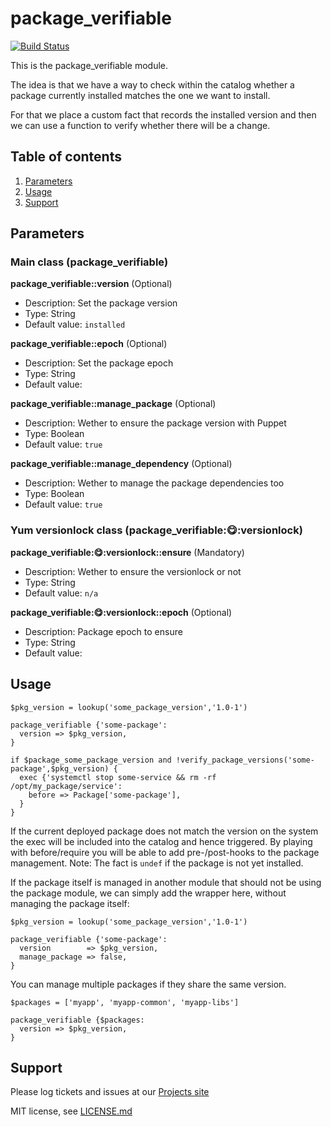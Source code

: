 # package_verifiable

[![Build Status](https://travis-ci.org/swisscom/puppet-package_verifiable.svg?branch=master)](https://travis-ci.org/swisscom/puppet-package_verifiable)

This is the package_verifiable module.

The idea is that we have a way to check within the catalog whether a package
currently installed matches the one we want to install.

For that we place a custom fact that records the installed version and then we
can use a function to verify whether there will be a change.


## Table of contents

1. [Parameters](#parameters)
1. [Usage](#usage)
1. [Support](#support)


## Parameters

### Main class (package_verifiable)

**package_verifiable::version** (Optional)
* Description: Set the package version
* Type: String
* Default value: `installed`

**package_verifiable::epoch** (Optional)
* Description: Set the package epoch
* Type: String
* Default value: ` `

**package_verifiable::manage_package** (Optional)
* Description: Wether to ensure the package version with Puppet
* Type: Boolean
* Default value: `true`

**package_verifiable::manage_dependency** (Optional)
* Description: Wether to manage the package dependencies too
* Type: Boolean
* Default value: `true`

### Yum versionlock class (package_verifiable::yum::versionlock)

**package_verifiable::yum::versionlock::ensure** (Mandatory)
* Description: Wether to ensure the versionlock or not
* Type: String
* Default value: `n/a`

**package_verifiable::yum::versionlock::epoch** (Optional)
* Description: Package epoch to ensure
* Type: String
* Default value: ` `


## Usage

```puppet
$pkg_version = lookup('some_package_version','1.0-1')

package_verifiable {'some-package':
  version => $pkg_version,
}

if $package_some_package_version and !verify_package_versions('some-package',$pkg_version) {
  exec {'systemctl stop some-service && rm -rf /opt/my_package/service':
    before => Package['some-package'],
  }
}
```
If the current deployed package does not match the version on the system the
exec will be included into the catalog and hence triggered. By playing with
before/require you will be able to add pre-/post-hooks to the package
management.
Note: The fact is `undef` if the package is not yet installed.

If the package itself is managed in another module that should not be using the
package module, we can simply add the wrapper here, without managing the
package itself:
```puppet
$pkg_version = lookup('some_package_version','1.0-1')

package_verifiable {'some-package':
  version        => $pkg_version,
  manage_package => false,
}
```

You can manage multiple packages if they share the same version.
```puppet
$packages = ['myapp', 'myapp-common', 'myapp-libs']

package_verifiable {$packages:
  version => $pkg_version,
}
```

## Support

Please log tickets and issues at our
[Projects site](https://github.com/swisscom/puppet-package_verifiable/issues)

MIT license, see [LICENSE.md](LICENSE.md)
